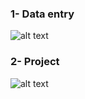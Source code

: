 ### 1- Data entry
![alt text](https://scontent.fcai22-2.fna.fbcdn.net/v/t39.30808-6/275500454_1194165698055338_5565515858398987297_n.jpg?_nc_cat=106&ccb=1-5&_nc_sid=0debeb&_nc_ohc=3oxdlVpQ-4wAX-KSMIi&_nc_ht=scontent.fcai22-2.fna&oh=00_AT-DCZ3ewC6anzkHPTIO-82j28a9Epon9BcFGASYmJo-IA&oe=622E690B)

### 2- Project
![alt text](https://scontent.fcai22-2.fna.fbcdn.net/v/t39.30808-6/275497730_1194165718055336_8507535180006720924_n.jpg?_nc_cat=107&ccb=1-5&_nc_sid=0debeb&_nc_ohc=0AXOBD2ZPSoAX_XgMn6&_nc_ht=scontent.fcai22-2.fna&oh=00_AT-Xd9y1i50o6TTmwRSVU771yRJPnWV11G4um1YRPlA3Rw&oe=622EF306)


